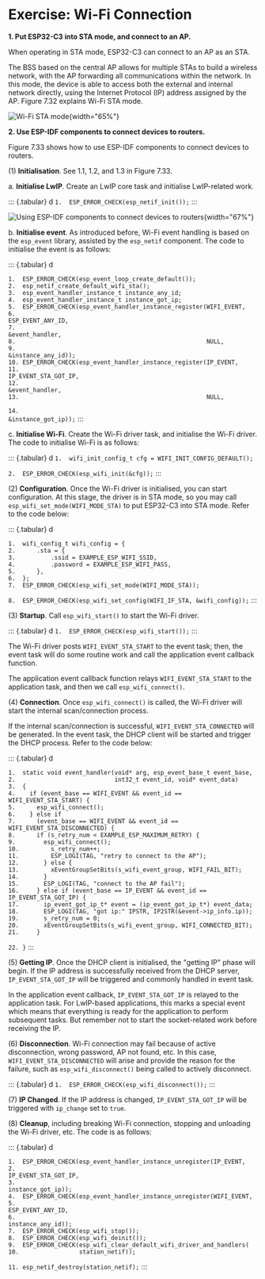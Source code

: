 # Exercise: Wi-Fi Connection
**1. Put ESP32-C3 into STA mode, and connect to an AP.**

When operating in STA mode, ESP32-C3 can connect to an AP as an STA.

The BSS based on the central AP allows for multiple STAs to build a
wireless network, with the AP forwarding all communications within the
network. In this mode, the device is able to access both the external
and internal network directly, using the Internet Protocol (IP) address
assigned by the AP. Figure 7.32 explains Wi-Fi STA mode.

![Wi-Fi STA mode](D7Z/7-32){width="65%"}

**2. Use ESP-IDF components to connect devices to routers.**

Figure 7.33 shows how to use ESP-IDF components to connect devices to
routers.

\(1\) **Initialisation**. See 1.1, 1.2, and 1.3 in Figure 7.33.

a\. **Initialise LwIP**. Create an LwIP core task and initialise
LwIP-related work.

::: {.tabular}
d `1.  ESP_ERROR_CHECK(esp_netif_init());`
:::

![Using ESP-IDF components to connect devices to
routers](D7Z/7-33){width="67%"}

b\. **Initialise event**. As introduced before, Wi-Fi event handling is
based on the `esp_event` library, assisted by the `esp_netif` component.
The code to initialise the event is as follows:

::: {.tabular}
d

    1.  ESP_ERROR_CHECK(esp_event_loop_create_default());
    2.  esp_netif_create_default_wifi_sta();
    3.  esp_event_handler_instance_t instance_any_id;
    4.  esp_event_handler_instance_t instance_got_ip;
    5.  ESP_ERROR_CHECK(esp_event_handler_instance_register(WIFI_EVENT,
    6.                                                      ESP_EVENT_ANY_ID,
    7.                                                      &event_handler,
    8.                                                      NULL,
    9.                                                      &instance_any_id));
    10. ESP_ERROR_CHECK(esp_event_handler_instance_register(IP_EVENT,
    11.                                                     IP_EVENT_STA_GOT_IP,
    12.                                                     &event_handler,
    13.                                                     NULL,

`14.                                                     &instance_got_ip));`
:::

c\. **Initialise Wi-Fi**. Create the Wi-Fi driver task, and initialise
the Wi-Fi driver. The code to initialise Wi-Fi is as follows:

::: {.tabular}
d `1.  wifi_init_config_t cfg = WIFI_INIT_CONFIG_DEFAULT();`

`2.  ESP_ERROR_CHECK(esp_wifi_init(&cfg));`
:::

\(2\) **Configuration**. Once the Wi-Fi driver is initialised, you can
start configuration. At this stage, the driver is in STA mode, so you
may call `esp_wifi_set_mode(WIFI_MODE_STA)` to put ESP32-C3 into STA
mode. Refer to the code below:

::: {.tabular}
d

    1.  wifi_config_t wifi_config = {
    2.      .sta = {
    3.          .ssid = EXAMPLE_ESP_WIFI_SSID,
    4.          .password = EXAMPLE_ESP_WIFI_PASS,
    5.      },
    6.  };
    7.  ESP_ERROR_CHECK(esp_wifi_set_mode(WIFI_MODE_STA));

`8.  ESP_ERROR_CHECK(esp_wifi_set_config(WIFI_IF_STA, &wifi_config));`
:::

\(3\) **Startup**. Call `esp_wifi_start()` to start the Wi-Fi driver.

::: {.tabular}
d `1.  ESP_ERROR_CHECK(esp_wifi_start());`
:::

The Wi-Fi driver posts `WIFI_EVENT_STA_START` to the event task; then,
the event task will do some routine work and call the application event
callback function.

The application event callback function relays `WIFI_EVENT_STA_START` to
the application task, and then we call `esp_wifi_connect()`.

\(4\) **Connection**. Once `esp_wifi_connect()` is called, the Wi-Fi
driver will start the internal scan/connection process.

If the internal scan/connection is successful,
`WIFI_EVENT_STA_CONNECTED` will be generated. In the event task, the
DHCP client will be started and trigger the DHCP process. Refer to the
code below:

::: {.tabular}
d

    1.  static void event_handler(void* arg, esp_event_base_t event_base,
    2.                            int32_t event_id, void* event_data)
    3.  {
    4.    if (event_base == WIFI_EVENT && event_id == WIFI_EVENT_STA_START) {
    5.      esp_wifi_connect();
    6.    } else if
    7.      (event_base == WIFI_EVENT && event_id == WIFI_EVENT_STA_DISCONNECTED) {
    8.      if (s_retry_num < EXAMPLE_ESP_MAXIMUM_RETRY) {
    9.        esp_wifi_connect();
    10.         s_retry_num++;
    11.         ESP_LOGI(TAG, "retry to connect to the AP");
    12.       } else {
    13.         xEventGroupSetBits(s_wifi_event_group, WIFI_FAIL_BIT);
    14.       }
    15.       ESP_LOGI(TAG, "connect to the AP fail");
    16.     } else if (event_base == IP_EVENT && event_id == IP_EVENT_STA_GOT_IP) {
    17.       ip_event_got_ip_t* event = (ip_event_got_ip_t*) event_data;
    18.       ESP_LOGI(TAG, "got ip:" IPSTR, IP2STR(&event->ip_info.ip));
    19.       s_retry_num = 0;
    20.       xEventGroupSetBits(s_wifi_event_group, WIFI_CONNECTED_BIT);
    21.     }

`22. }`
:::

\(5\) **Getting IP**. Once the DHCP client is initialised, the "getting
IP" phase will begin. If the IP address is successfully received from
the DHCP server, `IP_EVENT_STA_GOT_IP` will be triggered and commonly
handled in event task.

In the application event callback, `IP_EVENT_STA_GOT_IP` is relayed to
the application task. For LwIP-based applications, this marks a special
event which means that everything is ready for the application to
perform subsequent tasks. But remember not to start the socket-related
work before receiving the IP.

\(6\) **Disconnection**. Wi-Fi connection may fail because of active
disconnection, wrong password, AP not found, etc. In this case,
`WIFI_EVENT_STA_DISCONNECTED` will arise and provide the reason for the
failure, such as `esp_wifi_disconnect()` being called to actively
disconnect.

::: {.tabular}
d `1.  ESP_ERROR_CHECK(esp_wifi_disconnect());`
:::

\(7\) **IP Changed**. If the IP address is changed,
`IP_EVENT_STA_GOT_IP` will be triggered with `ip_change` set to `true`.

\(8\) **Cleanup**, including breaking Wi-Fi connection, stopping and
unloading the Wi-Fi driver, etc. The code is as follows:

::: {.tabular}
d

    1.  ESP_ERROR_CHECK(esp_event_handler_instance_unregister(IP_EVENT,
    2.                                                        IP_EVENT_STA_GOT_IP,
    3.                                                        instance_got_ip));
    4.  ESP_ERROR_CHECK(esp_event_handler_instance_unregister(WIFI_EVENT,
    5.                                                        ESP_EVENT_ANY_ID,
    6.                                                        instance_any_id));
    7.  ESP_ERROR_CHECK(esp_wifi_stop());
    8.  ESP_ERROR_CHECK(esp_wifi_deinit());
    9.  ESP_ERROR_CHECK(esp_wifi_clear_default_wifi_driver_and_handlers(
    10.                 station_netif));

`11. esp_netif_destroy(station_netif);`
:::